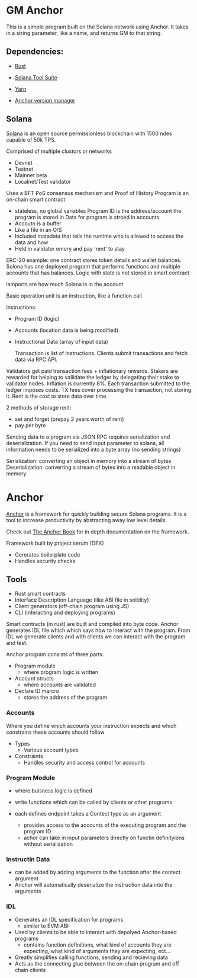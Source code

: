 # GM Anchor

This is a simple program built on the Solana network using Anchor. It takes in a string parameter, like a name, and returns GM to that string.

## Dependencies:

- [Rust](https://www.rust-lang.org/tools/install)
- [Solana Tool Suite](https://docs.solana.com/cli/install-solana-cli-tools)
- [Yarn](https://yarnpkg.com/getting-started/install)

- [Anchor version manager](https://book.anchor-lang.com/getting_started/installation.html)

## Solana

[Solana](https://medium.com/solana-labs/7-innovations-that-make-solana-the-first-web-scale-blockchain-ddc50b1defda) is an open source permissionless blockchain with 1500 ndes capable of 50k TPS.

Comprised of multiple clustors or networks

- Devnet
- Testnet
- Mainnet beta
- Localnet/Test validator

Uses a BFT PoS consensus mechanism and Proof of History
Program is an on-chain smart contract

- stateless, no global variables
  Program ID is the address/account the program is stored in
  Data for program is stroed in accounts
- Accoutn is a buffer
- Like a file in an O/S
- Included matadata that tells the runtime who is allowed to access the data and how
- Held in validator emory and pay 'rent' to stay

ERC-20 example: one contract stores token details and wallet balances. Solona has one deployed program that performs functions and multiple accounts that has balances. Logic with state is not stored in smart contract

lamports are how much Solana is in the account

Basic operation unit is an instruction, like a function call

Instructions:

- Program ID (logic)
- Accounts (location data is being modified)
- Instructional Data (array of input data)

  Transaction is list of instructions. Clients submit transactions and fetch data via RPC API.

Validators get paid transaction fees + inflationary rewards. Stakers are rewarded for helping to valiidate the ledger by delegating their stake to validator nodes. Inflation is currently 8%. Each transaction submitted to the ledger imposes costs. TX fees cover processing the transaction, not storing it. Rent is the cost to store data over time.

2 methods of storage rent:

- set and forget (prepay 2 years worth of rent)
- pay per byte

Sending data to a program via JSON RPC requires serialization and deserialization. If you need to send input parameter to solana, all information needs to be serialized into a byte array (no sending strings)

Serialization: converting an object in memory into a stream of bytes
Deserialization: converting a stream of bytes into a readable object in memory

# Anchor

[Anchor](https://github.com/coral-xyz/anchor) is a framework for quickly building secure Solana programs. It is a tool to increase productivity by abstracting away low level details.

Check out [The Anchor Book](https://book.anchor-lang.com/) for in depth documentation on the framework.

Framework built by project serum (DEX)

- Gererates boilerplate code
- Handles security checks

## Tools

- Rust smart contracts
- Interface Description Language (like ABI file in solidity)
- Client generators (off-chain program using JS)
- CLI (interacting and deploying programs)

Smart contracts (in rust) are built and compiled into byte code. Anchor generates IDL file which which says how to interact with the program. From IDL we generate clients and with clients we can interact with the program and test.

Anchor program consists of three parts:

- Program module
  - where program logic is written
- Account structs
  - where accounts are validated
- Declare ID marcro
  - stores the address of the program

### Accounts

Where you define which accounts your instruction expects and which constrains these accounts should follow

- Types
  - Various account types
- Constraints
  - Handles security and access control for accounts

### Program Module

- where buisness logic is defined
- write functions which can be called by clients or other programs
- each defines endpoint takes a Contect type as an argument

  - provides access to the accounts of the executing program and the program ID
  - achor can take in input parameters directly on functin definityions without serialization

### Instructin Data

- can be added by adding arguments to the function after the contect argument
- Anchor will automatically deserialize the instruction data into the arguments

### IDL

- Generates an IDL specification for programs
  - similar to EVM ABI
- Used by clients to be able to interact with depolyed Anchor-based programs
  - contains function definitions, what kind of accounts they are expecting, what kind of arguments they are expecting, ect...
- Greatly simplifies calling functions, sending and recieving data
- Acts as the connecting glue between the on-chain program and off chain clients
